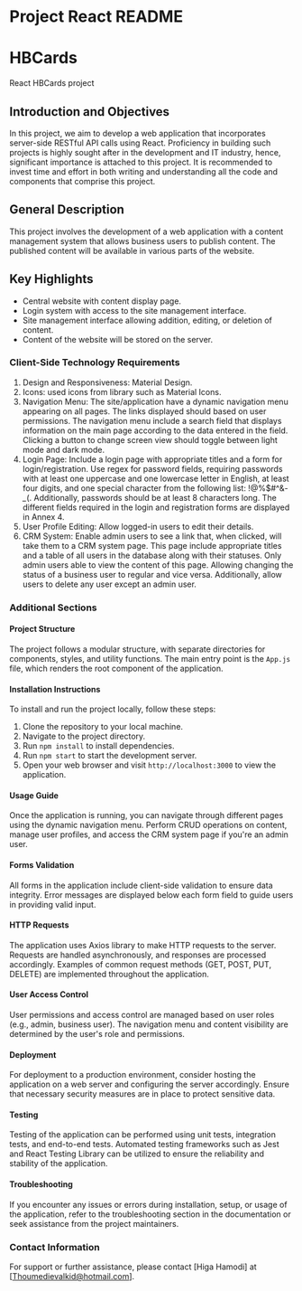 # Project React README

# HBCards

React HBCards project

## Introduction and Objectives

In this project, we aim to develop a web application that incorporates server-side RESTful API calls using React. Proficiency in building such projects is highly sought after in the development and IT industry, hence, significant importance is attached to this project. It is recommended to invest time and effort in both writing and understanding all the code and components that comprise this project.

## General Description

This project involves the development of a web application with a content management system that allows business users to publish content. The published content will be available in various parts of the website.

## Key Highlights

- Central website with content display page.
- Login system with access to the site management interface.
- Site management interface allowing addition, editing, or deletion of content.
- Content of the website will be stored on the server.

### Client-Side Technology Requirements

1. Design and Responsiveness: Material Design.
2. Icons: used icons from library such as Material Icons.
3. Navigation Menu: The site/application have a dynamic navigation menu appearing on all pages. The links displayed should based on user permissions. The navigation menu include a search field that displays information on the main page according to the data entered in the field. Clicking a button to change screen view should toggle between light mode and dark mode.
4. Login Page: Include a login page with appropriate titles and a form for login/registration. Use regex for password fields, requiring passwords with at least one uppercase and one lowercase letter in English, at least four digits, and one special character from the following list: !@%$#^&_-\__(. Additionally, passwords should be at least 8 characters long. The different fields required in the login and registration forms are displayed in Annex 4.
5. User Profile Editing: Allow logged-in users to edit their details.
6. CRM System: Enable admin users to see a link that, when clicked, will take them to a CRM system page. This page include appropriate titles and a table of all users in the database along with their statuses. Only admin users able to view the content of this page. Allowing changing the status of a business user to regular and vice versa. Additionally, allow users to delete any user except an admin user.

### Additional Sections

#### Project Structure

The project follows a modular structure, with separate directories for components, styles, and utility functions. The main entry point is the `App.js` file, which renders the root component of the application.

#### Installation Instructions

To install and run the project locally, follow these steps:

1. Clone the repository to your local machine.
2. Navigate to the project directory.
3. Run `npm install` to install dependencies.
4. Run `npm start` to start the development server.
5. Open your web browser and visit `http://localhost:3000` to view the application.

#### Usage Guide

Once the application is running, you can navigate through different pages using the dynamic navigation menu. Perform CRUD operations on content, manage user profiles, and access the CRM system page if you're an admin user.

#### Forms Validation

All forms in the application include client-side validation to ensure data integrity. Error messages are displayed below each form field to guide users in providing valid input.

#### HTTP Requests

The application uses Axios library to make HTTP requests to the server. Requests are handled asynchronously, and responses are processed accordingly. Examples of common request methods (GET, POST, PUT, DELETE) are implemented throughout the application.

#### User Access Control

User permissions and access control are managed based on user roles (e.g., admin, business user). The navigation menu and content visibility are determined by the user's role and permissions.

#### Deployment

For deployment to a production environment, consider hosting the application on a web server and configuring the server accordingly. Ensure that necessary security measures are in place to protect sensitive data.

#### Testing

Testing of the application can be performed using unit tests, integration tests, and end-to-end tests. Automated testing frameworks such as Jest and React Testing Library can be utilized to ensure the reliability and stability of the application.

#### Troubleshooting

If you encounter any issues or errors during installation, setup, or usage of the application, refer to the troubleshooting section in the documentation or seek assistance from the project maintainers.

### Contact Information

For support or further assistance, please contact [Higa Hamodi] at [Thoumedievalkid@hotmail.com].
